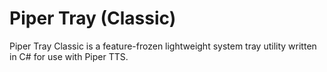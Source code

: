 # Piper Tray (Classic)
Piper Tray Classic is a feature-frozen lightweight system tray utility written in C# for use with Piper TTS.

